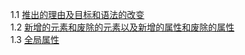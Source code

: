 1.1 [推出的理由及目标和语法的改变](./1.1推出的理由及目标和语法的改变.md)  
1.2 [新增的元素和废除的元素以及新增的属性和废除的属性](./1.2新增的元素和废除的元素以及新增的属性和废除的属性.md)  
1.3 [全局属性](./1.3全局属性.md)
